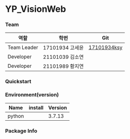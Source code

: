 # YP_VisionWeb

### Team
역할|학번|Git|
---|---|---|
Team Leader|17101934 고세윤|[17101934ksy](https://github.com/17101934ksy/IISE_DataMining)
Developer|21101039 김소연|
Developer|21101989 황지연|

### Quickstart




### Environment(version)
Name|install|Version|
---|---|---|
python| |3.7.13



### Package Info

```pathon

```

